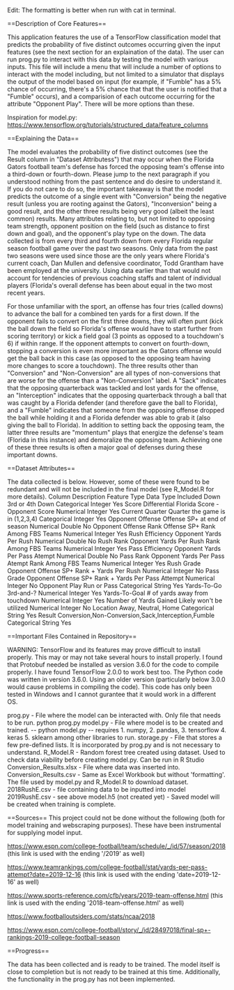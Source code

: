 Edit: The formatting is better when run with cat in terminal.

==Description of Core Features==

This application features the use of a TensorFlow classification model that predicts the probability of five distinct outcomes occurring given the input features (see the next section for an explaination of the data). The user can run prog.py to interact with this data by testing the model with various inputs. This file will include a menu that will include a number of options to interact with the model including, but not limited to a simulator that displays the output of the model based on input (for example, if "Fumble" has a 5% chance of occurring, there's a 5% chance that that the user is notified that a "Fumble" occurs), and a comparision of each outcome occurring for the attribute "Opponent Play". There will be more options than these. 

Inspiration for model.py: https://www.tensorflow.org/tutorials/structured_data/feature_columns

==Explaining the Data==

The model evaluates the probability of five distinct outcomes (see the Result column in "Dataset Attributess") that may occur when the Florida Gators football team's defense has forced the opposing team's offense into a third-down or fourth-down. 
Please jump to the next paragraph if you understood nothing from the past sentence and do desire to understand it. If you do not care to do so, the important takeaway is that the model predicts the outcome of a single event with "Conversion" being the negative result (unless you are rooting against the Gators), "Inconversion" being a good result, and the other three results being very good (albeit the least common) results.
Many attributes relating to, but not limited to opposing team strength, opponent position on the field (such as distance to first down and goal), and the opponent's play type on the down. The data collected is from every third and fourth down from every Florida regular season football game over the past two seasons. 
Only data from the past two seasons were used since those are the only years where Florida's current coach, Dan Mullen and defensive coordinator, Todd Grantham have been employed at the university. Using data earlier than that would not account for tendencies of previous coaching staffs and talent of individual players (Florida's overall defense has been about equal in the two most recent years. 

For those unfamiliar with the sport, an offense has four tries (called downs) to advance the ball for a combined ten yards for a first down. If the opponent fails to convert on the first three downs, they will often punt (kick the ball down the field so Florida's offense would have to start further from scoring territory) or kick a field goal (3 points as opposed to a touchdown's 6) if within range. If the opponent attempts to convert on fourth-down, stopping a conversion is even more important as the Gators offense would get the ball back in this case (as opposed to the opposing team having more changes to score a touchdown). The three results other than "Conversion" and "Non-Conversion" are all types of non-conversions that are worse for the offense than a "Non-Conversion" label. A "Sack" indicates that the opposing quarterback was tackled and lost yards for the offense, an "Interception" indicates that the opposing quarterback through a ball that was caught by a Florida defender (and therefore gave the ball to Florida), and a "Fumble" indicates that someone from the opposing offense dropped the ball while holding it and a Florida defender was able to grab it (also giving the ball to Florida). In addition to setting back the opposing team, the latter three results are "momentum" plays that energize the defense's team (Florida in this instance) and demoralize the opposing team. Achieving one of these three results is often a major goal of defenses during these important downs.

==Dataset Attributes==

The data collected is below. However, some of these were found to be redundant and will not be included in the final model (see R_Model.R for more details).
Column					Description						Feature Type	Data Type	Included
Down					3rd or 4th Down						Categorical	Integer		Yes
Score Differential			Florida Score - Opponent Score				Numerical	Integer		Yes
Current Quarter				Quarter the game is in (1,2,3,4)			Categorical	Integer		Yes
Opponent Offense 			Offense SP+ at end of season				Numerical	Double		No
Opponent Offense Rank			Offense SP+ Rank Among FBS Teams			Numerical	Integer		Yes
Rush Efficiency				Opponent Yards Per Rush					Numerical	Double		No
Rush Rank				Opponent Yards Per Rush Rank Among FBS Teams		Numerical	Integer		Yes
Pass Efficiency				Opponent Yards Per Pass Atempt				Numerical	Double		No
Pass Rank				Opponent Yards Per Pass Atempt Rank Among FBS Teams	Numerical	Integer		Yes
Rush Grade				Opponent Offense SP+ Rank + Yards Per Rush		Numerical	Integer		No
Pass Grade				Opponent Offense SP+ Rank + Yards Per Pass Attempt	Numerical	Integer		No
Opponent Play				Run or Pass						Categorical	String		Yes
Yards-To-Go				3rd-and-?						Numerical	Integer		Yes
Yards-To-Goal				# of yards away from touchdown				Numerical	Integer		Yes
Number of Yards Gained			Likely won't be utilized				Numerical	Integer		No
Location				Away, Neutral, Home					Categorical	String		Yes
Result					Conversion,Non-Conversion,Sack,Interception,Fumble	Categorical	String		Yes

==Important Files Contained in Repository==

WARNING: TensorFlow and its features may prove difficult to install properly. This may or may not take several hours to install properly. I found that Protobuf needed be installed as version 3.6.0 for the code to compile properly. I have found TensorFlow 2.0.0 to work best too. The Python code was written in version 3.6.0. Using an older version (particularly below 3.0.0 would cause problems in compiling the code). This code has only been tested in Windows and I cannot gurantee that it would work in a different OS. 

prog.py - File where the model can be interacted with. Only file that needs to be run.
  python prog.py
model.py - File where model is to be created and trained.
-- python model.py
-- requires 1. numpy, 2. pandas, 3. tensorflow 4. keras 5. sklearn among other libraries to run.
storage.py - File that stores a few pre-defined lists. It is incorporated by prog.py and is not necessary to understand.
R_Model.R - Random forest tree created using dataset. Used to check data viability before creating model.py.
  Can be run in R Studio
Conversion_Results.xlsx - File where data was inserted into.
Conversion_Results.csv - Same as Excel Workbook but without 'formatting'. The file used by model.py and R_Model.R to download dataset.
2018RushE.csv - file containing data to be inputted into model
2019RushE.csv - see above
model.h5 (not created yet) - Saved model will be created when training is complete.

==Sources==
This project could not be done without the following (both for model training and webscraping purposes). These have been instrumental for supplying model input.

https://www.espn.com/college-football/team/schedule/_/id/57/season/2018 (this link is used with the ending '/2019' as well)

https://www.teamrankings.com/college-football/stat/yards-per-pass-attempt?date=2019-12-16 (this link is used with the ending 'date=2019-12-16' as well)

https://www.sports-reference.com/cfb/years/2019-team-offense.html (this link is used with the ending '2018-team-offense.html' as well)

https://www.footballoutsiders.com/stats/ncaa/2018

https://www.espn.com/college-football/story/_/id/28497018/final-sp+-rankings-2019-college-football-season

==Progress==

The data has been collected and is ready to be trained. The model itself is close to completion but is not ready to be trained at this time. Additionally, the functionality in the prog.py has not been implemented.
